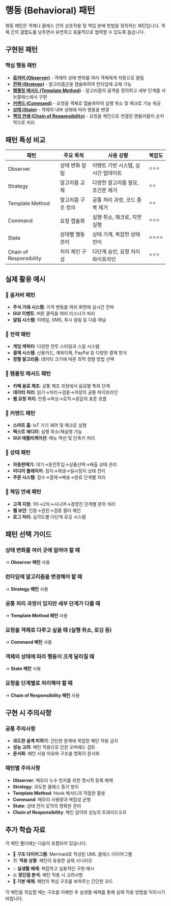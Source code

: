 # 행동 (Behavioral) 패턴

행동 패턴은 객체나 클래스 간의 상호작용 및 책임 분배 방법을 정의하는 패턴입니다. 객체 간의 결합도를 낮추면서 유연하고 효율적으로 협력할 수 있도록 돕습니다.

## 구현된 패턴

### 핵심 행동 패턴
*   [**옵저버 (Observer)**](./Observer) - 객체의 상태 변화를 여러 객체에게 자동으로 알림
*   [**전략 (Strategy)**](./Strategy) - 알고리즘군을 캡슐화하여 런타임에 교체 가능
*   [**템플릿 메서드 (Template Method)**](./TemplateMethod) - 알고리즘의 골격을 정의하고 세부 단계를 서브클래스에서 구현
*   [**커맨드 (Command)**](./Command) - 요청을 객체로 캡슐화하여 실행 취소 및 매크로 기능 제공
*   [**상태 (State)**](./State) - 객체의 내부 상태에 따라 행동을 변경
*   [**책임 연쇄 (Chain of Responsibility)**](./ChainOfResponsibility) - 요청을 체인으로 연결된 핸들러들이 순차적으로 처리

## 패턴 특성 비교

| 패턴 | 주요 목적 | 사용 상황 | 복잡도 |
|------|-----------|-----------|--------|
| Observer | 상태 변화 알림 | 이벤트 기반 시스템, 실시간 업데이트 | ⭐⭐⭐ |
| Strategy | 알고리즘 교체 | 다양한 알고리즘 필요, 조건문 제거 | ⭐⭐ |
| Template Method | 알고리즘 구조 정의 | 공통 처리 과정, 코드 중복 제거 | ⭐⭐ |
| Command | 요청 캡슐화 | 실행 취소, 매크로, 지연 실행 | ⭐⭐⭐ |
| State | 상태별 행동 관리 | 상태 기계, 복잡한 상태 전이 | ⭐⭐⭐⭐ |
| Chain of Responsibility | 처리 체인 구성 | 다단계 승인, 요청 처리 파이프라인 | ⭐⭐⭐ |

## 실제 활용 예시

### 🎯 옵저버 패턴
- **주식 거래 시스템**: 가격 변동을 여러 화면에 실시간 전파
- **GUI 이벤트**: 버튼 클릭을 여러 리스너가 처리
- **알림 시스템**: 이메일, SMS, 푸시 알림 등 다중 채널

### 🎯 전략 패턴
- **게임 캐릭터**: 다양한 전투 스타일과 스킬 시스템
- **결제 시스템**: 신용카드, 계좌이체, PayPal 등 다양한 결제 방식
- **정렬 알고리즘**: 데이터 크기에 따른 최적 정렬 방법 선택

### 🎯 템플릿 메서드 패턴
- **카페 음료 제조**: 공통 제조 과정에서 음료별 특화 단계
- **데이터 처리**: 읽기→처리→검증→저장의 공통 파이프라인
- **웹 요청 처리**: 인증→파싱→로직→응답의 표준 흐름

### 🎯 커맨드 패턴
- **스마트 홈**: IoT 기기 제어 및 매크로 실행
- **텍스트 에디터**: 실행 취소/재실행 기능
- **GUI 애플리케이션**: 메뉴 액션 및 단축키 처리

### 🎯 상태 패턴
- **자동판매기**: 대기→동전투입→상품선택→배출 상태 관리
- **미디어 플레이어**: 정지→재생→일시정지 상태 전이
- **주문 시스템**: 접수→결제→배송→완료 단계별 처리

### 🎯 책임 연쇄 패턴
- **고객 지원**: 1차→2차→시니어→경영진 단계별 문의 처리
- **웹 보안**: 인증→권한→검증 필터 체인
- **로그 처리**: 심각도별 다단계 로깅 시스템

## 패턴 선택 가이드

### 상태 변화를 여러 곳에 알려야 할 때
→ **Observer 패턴** 사용

### 런타임에 알고리즘을 변경해야 할 때
→ **Strategy 패턴** 사용

### 공통 처리 과정이 있지만 세부 단계가 다를 때
→ **Template Method 패턴** 사용

### 요청을 객체로 다루고 싶을 때 (실행 취소, 로깅 등)
→ **Command 패턴** 사용

### 객체의 상태에 따라 행동이 크게 달라질 때
→ **State 패턴** 사용

### 요청을 단계별로 처리해야 할 때
→ **Chain of Responsibility 패턴** 사용

## 구현 시 주의사항

### 공통 주의사항
- **과도한 설계 피하기**: 간단한 문제에 복잡한 패턴 적용 금지
- **성능 고려**: 패턴 적용으로 인한 오버헤드 검토
- **문서화**: 패턴 사용 이유와 구조를 명확히 문서화

### 패턴별 주의사항
- **Observer**: 메모리 누수 방지를 위한 명시적 등록 해제
- **Strategy**: 과도한 클래스 증가 방지
- **Template Method**: Hook 메서드의 적절한 활용
- **Command**: 메모리 사용량과 복잡성 균형
- **State**: 상태 전이 로직의 명확한 관리
- **Chain of Responsibility**: 체인 길이와 성능의 트레이드오프

## 추가 학습 자료

각 패턴 폴더에는 다음이 포함되어 있습니다:
- 📖 **구조 다이어그램**: Mermaid로 작성된 UML 클래스 다이어그램
- 🏗️ **적용 상황**: 패턴이 유용한 실제 시나리오
- 💡 **실생활 예제**: 복잡하고 실용적인 구현 예시
- ⚖️ **장단점 분석**: 패턴 적용 시 고려사항
- 🔧 **기본 예제**: 패턴의 핵심 구조를 보여주는 간단한 코드

각 패턴을 학습할 때는 구조를 이해한 후 실생활 예제를 통해 실제 적용 방법을 익히시기 바랍니다.